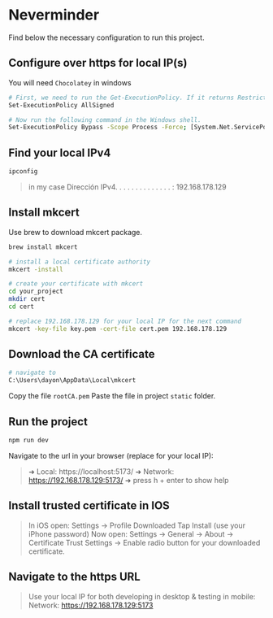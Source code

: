 # Neverminder

Find below the necessary configuration to run this project.

## Configure over https for local IP(s)

You will need `Chocolatey` in windows

```bash
# First, we need to run the Get-ExecutionPolicy. If it returns Restricted, then we need to run the command below.
Set-ExecutionPolicy AllSigned

# Now run the following command in the Windows shell.
Set-ExecutionPolicy Bypass -Scope Process -Force; [System.Net.ServicePointManager]::SecurityProtocol = [System.Net.ServicePointManager]::SecurityProtocol -bor 3072; iex ((New-Object System.Net.WebClient).DownloadString('https://chocolatey.org/install.ps1')) 
```

## Find your local IPv4
```bash
ipconfig
```

> in my case
> Dirección IPv4. . . . . . . . . . . . . . : 192.168.178.129

## Install mkcert

Use brew to download mkcert package.

```bash
brew install mkcert

# install a local certificate authority
mkcert -install

# create your certificate with mkcert
cd your_project
mkdir cert
cd cert

# replace 192.168.178.129 for your local IP for the next command
mkcert -key-file key.pem -cert-file cert.pem 192.168.178.129
```

## Download the CA certificate

```bash
# navigate to
C:\Users\dayon\AppData\Local\mkcert
```

Copy the file `rootCA.pem`
Paste the file in project `static` folder.

## Run the project
```bash
npm run dev
```

Navigate to the url in your browser (replace for your local IP):
>  ➜  Local:   https://localhost:5173/
>  ➜  Network: https://192.168.178.129:5173/
>  ➜  press h + enter to show help

## Install trusted certificate in IOS
> In iOS open: Settings -> Profile Downloaded
> Tap Install (use your iPhone password)
> Now open: Settings -> General -> About -> Certificate Trust Settings -> Enable radio button for your downloaded certificate.

## Navigate to the https URL
> Use your local IP for both developing in desktop & testing in mobile:
> Network: https://192.168.178.129:5173